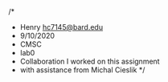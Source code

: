 /*
* Henry <hc7145@bard.edu>
* 9/10/2020
* CMSC 
* lab0
* Collaboration  I worked on this assignment 
*  with assistance from Michal Cieslik
*/
